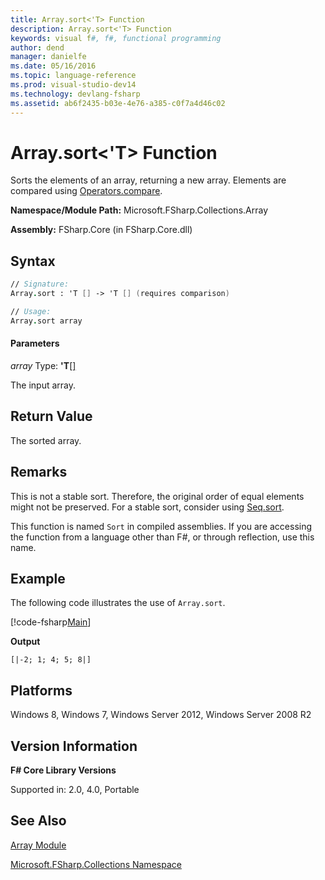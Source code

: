 ```yaml
---
title: Array.sort<'T> Function
description: Array.sort<'T> Function
keywords: visual f#, f#, functional programming
author: dend
manager: danielfe
ms.date: 05/16/2016
ms.topic: language-reference
ms.prod: visual-studio-dev14
ms.technology: devlang-fsharp
ms.assetid: ab6f2435-b03e-4e76-a385-c0f7a4d46c02 
---
```


# Array.sort<'T> Function

Sorts the elements of an array, returning a new array. Elements are compared using [Operators.compare](https://msdn.microsoft.com/library/295e1320-0955-4c3d-ac31-288fa80a658c).

**Namespace/Module Path:** Microsoft.FSharp.Collections.Array

**Assembly:** FSharp.Core (in FSharp.Core.dll)


## Syntax

```fsharp
// Signature:
Array.sort : 'T [] -> 'T [] (requires comparison)

// Usage:
Array.sort array
```

#### Parameters
*array*
Type: **'T**[[]](https://msdn.microsoft.com/library/def20292-9aae-4596-9275-b94e594f8493)


The input array.


## Return Value

The sorted array.

## Remarks
This is not a stable sort. Therefore, the original order of equal elements might not be preserved. For a stable sort, consider using [Seq.sort](https://msdn.microsoft.com/library/327ea595-e77c-4529-b61e-8c6cbf5ec92e).

This function is named `Sort` in compiled assemblies. If you are accessing the function from a language other than F#, or through reflection, use this name.

## Example

The following code illustrates the use of `Array.sort`.

[!code-fsharp[Main](~/samples/snippets/fsharp/arrays/snippet37.fs)]

**Output**

```
[|-2; 1; 4; 5; 8|]
```

## Platforms
Windows 8, Windows 7, Windows Server 2012, Windows Server 2008 R2


## Version Information
**F# Core Library Versions**

Supported in: 2.0, 4.0, Portable

## See Also
[Array Module](index.md)

[Microsoft.FSharp.Collections Namespace](../Microsoft.FSharp.Collections-Namespace.md)